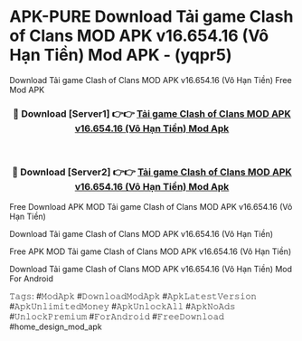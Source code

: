# APK-PURE Download Tải game Clash of Clans MOD APK v16.654.16 (Vô Hạn Tiền) Mod APK - (yqpr5)
Download Tải game Clash of Clans MOD APK v16.654.16 (Vô Hạn Tiền) Free Mod APK

<div align="center">
<h3>🔴 Download [Server1] 👉👉 <a href="https://apk-comot.site?title=Tải_game_Clash_of_Clans_MOD_APK_v16.654.16_(Vô_Hạn_Tiền)">Tải game Clash of Clans MOD APK v16.654.16 (Vô Hạn Tiền) Mod Apk</a></h3><br>

<h3>🔴 Download [Server2] 👉👉 <a href="https://apk-comot.site?title=Tải_game_Clash_of_Clans_MOD_APK_v16.654.16_(Vô_Hạn_Tiền)">Tải game Clash of Clans MOD APK v16.654.16 (Vô Hạn Tiền) Mod Apk</a></h3>
</div>


Free Download APK MOD Tải game Clash of Clans MOD APK v16.654.16 (Vô Hạn Tiền)

Download Tải game Clash of Clans MOD APK v16.654.16 (Vô Hạn Tiền) 

Free APK MOD Tải game Clash of Clans MOD APK v16.654.16 (Vô Hạn Tiền) 

Download Tải game Clash of Clans MOD APK v16.654.16 (Vô Hạn Tiền) Mod For Android

𝚃𝚊𝚐𝚜: #𝙼𝚘𝚍𝙰𝚙𝚔 #𝙳𝚘𝚠𝚗𝚕𝚘𝚊𝚍𝙼𝚘𝚍𝙰𝚙𝚔 #𝙰𝚙𝚔𝙻𝚊𝚝𝚎𝚜𝚝𝚅𝚎𝚛𝚜𝚒𝚘𝚗 #𝙰𝚙𝚔𝚄𝚗𝚕𝚒𝚖𝚒𝚝𝚎𝚍𝙼𝚘𝚗𝚎𝚢 #𝙰𝚙𝚔𝚄𝚗𝚕𝚘𝚌𝚔𝙰𝚕𝚕 #𝙰𝚙𝚔𝙽𝚘𝙰𝚍𝚜 #𝚄𝚗𝚕𝚘𝚌𝚔𝙿𝚛𝚎𝚖𝚒𝚞𝚖 #𝙵𝚘𝚛𝙰𝚗𝚍𝚛𝚘𝚒𝚍 #𝙵𝚛𝚎𝚎𝙳𝚘𝚠𝚗𝚕𝚘𝚊𝚍 #home_design_mod_apk